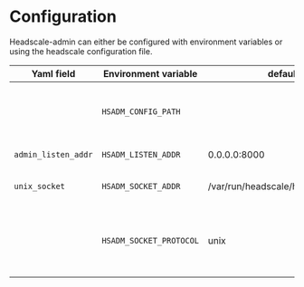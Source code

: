 # Configuration

Headscale-admin can either be configured with environment variables or using the headscale configuration file.

| Yaml field          | Environment variable    | default                           | Description                                          |
| ------------------- | ----------------------- | --------------------------------- | ---------------------------------------------------- |
|                     | `HSADM_CONFIG_PATH`     |                                   | The location of the headscale yaml configuration.    |
| `admin_listen_addr` | `HSADM_LISTEN_ADDR`     | 0.0.0.0:8000                      | Server listen address.                               |
| `unix_socket`       | `HSADM_SOCKET_ADDR`     | /var/run/headscale/headscale.sock | The headscale unix socket.                           |
|                     | `HSADM_SOCKET_PROTOCOL` | unix                              | Socket protocol. Change if socket is behind a proxy. |
